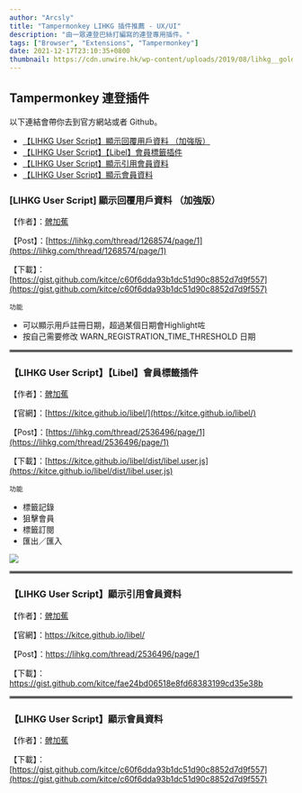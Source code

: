 ```yaml
---
author: "Arcsly"
title: "Tampermonkey LIHKG 插件推薦 - UX/UI"
description: "由一眾連登巴絲打編寫的連登專用插件。"
tags: ["Browser", "Extensions", "Tampermonkey"]
date: 2021-12-17T23:10:35+0800
thumbnail: https://cdn.unwire.hk/wp-content/uploads/2019/08/lihkg__golden___forum_discuss__1536948221_457f0532-1-694x412.jpg
---
```


## Tampermonkey 連登插件

以下連結會帶你去到官方網站或者 Github。

- [【LIHKG User Script】顯示回覆用戶資料 （加強版）](https://gist.github.com/kitce/c60f6dda93b1dc51d90c8852d7d9f557)
- [【LIHKG User Script】【Libel】會員標籤插件](https://lihkg.com/thread/2536496/page/1)
- [【LIHKG User Script】顯示引用會員資料](https://gist.github.com/kitce/fae24bd06518e8fd68383199cd35e38b)
- [【LIHKG User Script】顯示會員資料](https://gist.github.com/kitce/c60f6dda93b1dc51d90c8852d7d9f557)

### [LIHKG User Script] 顯示回覆用戶資料 （加強版）

【作者】：[髀加蕉](https://lihkg.com/profile/23094)

【Post】：[https://lihkg.com/thread/1268574/page/1](https://lihkg.com/thread/1268574/page/1)

【下載】：[https://gist.github.com/kitce/c60f6dda93b1dc51d90c8852d7d9f557](https://gist.github.com/kitce/c60f6dda93b1dc51d90c8852d7d9f557)

`功能`
- 可以顯示用戶註冊日期，超過某個日期會Highlight咗
- 按自己需要修改 WARN_REGISTRATION_TIME_THRESHOLD 日期

<hr style="border:2px solid grey"></hr>

### 【LIHKG User Script】【Libel】會員標籤插件

【作者】：[髀加蕉](https://lihkg.com/profile/23094)

【官網】：[https://kitce.github.io/libel/](https://kitce.github.io/libel/)

【Post】：[https://lihkg.com/thread/2536496/page/1](https://lihkg.com/thread/2536496/page/1)

【下載】：[https://kitce.github.io/libel/dist/libel.user.js](https://kitce.github.io/libel/dist/libel.user.js)

`功能`

- 標籤記錄
- 狙擊會員
- 標籤訂閱
- 匯出／匯入

![](https://kitce.github.io/libel/assets/logos/libel.png)

<hr style="border:2px solid grey"></hr>

### 【LIHKG User Script】顯示引用會員資料

【作者】：[髀加蕉](https://lihkg.com/profile/23094)

【官網】：https://kitce.github.io/libel/

【Post】：https://lihkg.com/thread/2536496/page/1

【下載】：https://gist.github.com/kitce/fae24bd06518e8fd68383199cd35e38b


<hr style="border:2px solid grey"></hr>

### 【LIHKG User Script】顯示會員資料

【作者】：[髀加蕉](https://lihkg.com/profile/23094)

【下載】：[https://gist.github.com/kitce/c60f6dda93b1dc51d90c8852d7d9f557](https://gist.github.com/kitce/c60f6dda93b1dc51d90c8852d7d9f557)
